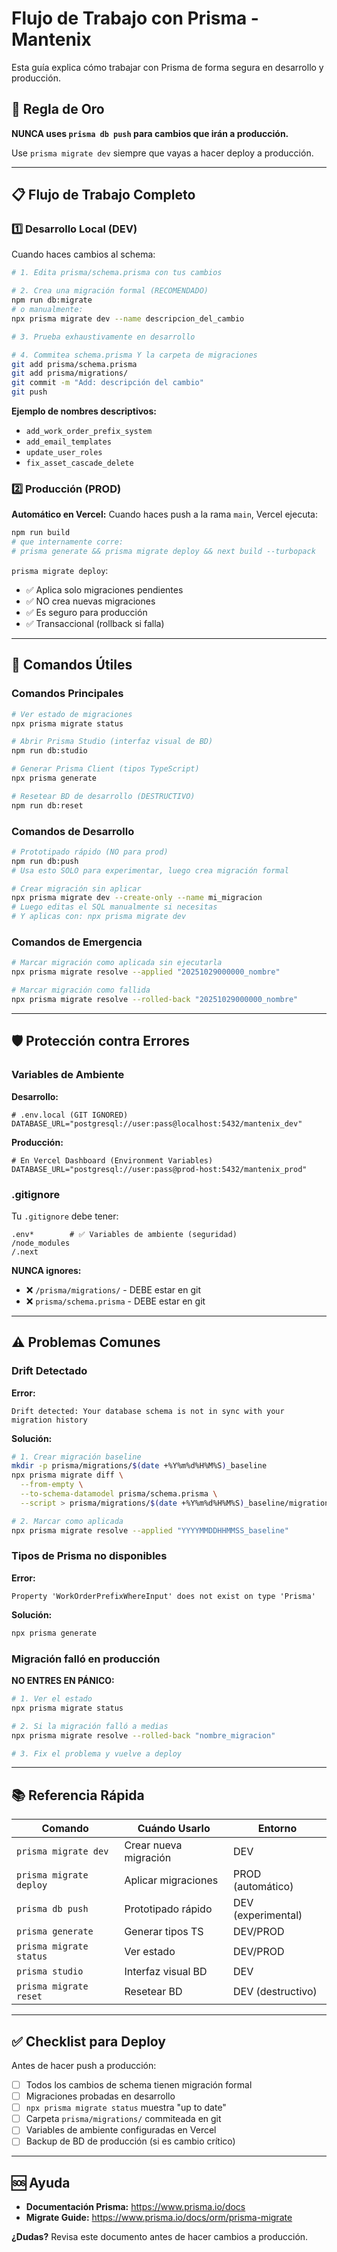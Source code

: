 # Flujo de Trabajo con Prisma - Mantenix

Esta guía explica cómo trabajar con Prisma de forma segura en desarrollo y producción.

## 🚨 Regla de Oro

**NUNCA uses `prisma db push` para cambios que irán a producción.**

Use `prisma migrate dev` siempre que vayas a hacer deploy a producción.

---

## 📋 Flujo de Trabajo Completo

### 1️⃣ Desarrollo Local (DEV)

Cuando haces cambios al schema:

```bash
# 1. Edita prisma/schema.prisma con tus cambios

# 2. Crea una migración formal (RECOMENDADO)
npm run db:migrate
# o manualmente:
npx prisma migrate dev --name descripcion_del_cambio

# 3. Prueba exhaustivamente en desarrollo

# 4. Commitea schema.prisma Y la carpeta de migraciones
git add prisma/schema.prisma
git add prisma/migrations/
git commit -m "Add: descripción del cambio"
git push
```

**Ejemplo de nombres descriptivos:**
- `add_work_order_prefix_system`
- `add_email_templates`
- `update_user_roles`
- `fix_asset_cascade_delete`

### 2️⃣ Producción (PROD)

**Automático en Vercel:**
Cuando haces push a la rama `main`, Vercel ejecuta:

```bash
npm run build
# que internamente corre:
# prisma generate && prisma migrate deploy && next build --turbopack
```

`prisma migrate deploy`:
- ✅ Aplica solo migraciones pendientes
- ✅ NO crea nuevas migraciones
- ✅ Es seguro para producción
- ✅ Transaccional (rollback si falla)

---

## 🔧 Comandos Útiles

### Comandos Principales

```bash
# Ver estado de migraciones
npx prisma migrate status

# Abrir Prisma Studio (interfaz visual de BD)
npm run db:studio

# Generar Prisma Client (tipos TypeScript)
npx prisma generate

# Resetear BD de desarrollo (DESTRUCTIVO)
npm run db:reset
```

### Comandos de Desarrollo

```bash
# Prototipado rápido (NO para prod)
npm run db:push
# Usa esto SOLO para experimentar, luego crea migración formal

# Crear migración sin aplicar
npx prisma migrate dev --create-only --name mi_migracion
# Luego editas el SQL manualmente si necesitas
# Y aplicas con: npx prisma migrate dev
```

### Comandos de Emergencia

```bash
# Marcar migración como aplicada sin ejecutarla
npx prisma migrate resolve --applied "20251029000000_nombre"

# Marcar migración como fallida
npx prisma migrate resolve --rolled-back "20251029000000_nombre"
```

---

## 🛡️ Protección contra Errores

### Variables de Ambiente

**Desarrollo:**
```env
# .env.local (GIT IGNORED)
DATABASE_URL="postgresql://user:pass@localhost:5432/mantenix_dev"
```

**Producción:**
```env
# En Vercel Dashboard (Environment Variables)
DATABASE_URL="postgresql://user:pass@prod-host:5432/mantenix_prod"
```

### .gitignore

Tu `.gitignore` debe tener:
```
.env*        # ✅ Variables de ambiente (seguridad)
/node_modules
/.next
```

**NUNCA ignores:**
- ❌ `/prisma/migrations/` - DEBE estar en git
- ❌ `prisma/schema.prisma` - DEBE estar en git

---

## ⚠️ Problemas Comunes

### Drift Detectado

**Error:**
```
Drift detected: Your database schema is not in sync with your migration history
```

**Solución:**
```bash
# 1. Crear migración baseline
mkdir -p prisma/migrations/$(date +%Y%m%d%H%M%S)_baseline
npx prisma migrate diff \
  --from-empty \
  --to-schema-datamodel prisma/schema.prisma \
  --script > prisma/migrations/$(date +%Y%m%d%H%M%S)_baseline/migration.sql

# 2. Marcar como aplicada
npx prisma migrate resolve --applied "YYYYMMDDHHMMSS_baseline"
```

### Tipos de Prisma no disponibles

**Error:**
```
Property 'WorkOrderPrefixWhereInput' does not exist on type 'Prisma'
```

**Solución:**
```bash
npx prisma generate
```

### Migración falló en producción

**NO ENTRES EN PÁNICO:**

```bash
# 1. Ver el estado
npx prisma migrate status

# 2. Si la migración falló a medias
npx prisma migrate resolve --rolled-back "nombre_migracion"

# 3. Fix el problema y vuelve a deploy
```

---

## 📚 Referencia Rápida

| Comando | Cuándo Usarlo | Entorno |
|---------|---------------|---------|
| `prisma migrate dev` | Crear nueva migración | DEV |
| `prisma migrate deploy` | Aplicar migraciones | PROD (automático) |
| `prisma db push` | Prototipado rápido | DEV (experimental) |
| `prisma generate` | Generar tipos TS | DEV/PROD |
| `prisma migrate status` | Ver estado | DEV/PROD |
| `prisma studio` | Interfaz visual BD | DEV |
| `prisma migrate reset` | Resetear BD | DEV (destructivo) |

---

## ✅ Checklist para Deploy

Antes de hacer push a producción:

- [ ] Todos los cambios de schema tienen migración formal
- [ ] Migraciones probadas en desarrollo
- [ ] `npx prisma migrate status` muestra "up to date"
- [ ] Carpeta `prisma/migrations/` commiteada en git
- [ ] Variables de ambiente configuradas en Vercel
- [ ] Backup de BD de producción (si es cambio crítico)

---

## 🆘 Ayuda

- **Documentación Prisma:** https://www.prisma.io/docs
- **Migrate Guide:** https://www.prisma.io/docs/orm/prisma-migrate

**¿Dudas?** Revisa este documento antes de hacer cambios a producción.
